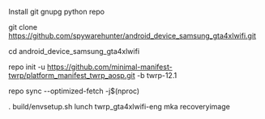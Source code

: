 Install git gnupg python repo

git clone https://github.com/spywarehunter/android_device_samsung_gta4xlwifi.git

cd android_device_samsung_gta4xlwifi

repo init -u https://github.com/minimal-manifest-twrp/platform_manifest_twrp_aosp.git -b twrp-12.1 

repo sync --optimized-fetch -j$(nproc)

. build/envsetup.sh
lunch twrp_gta4xlwifi-eng
mka recoveryimage
